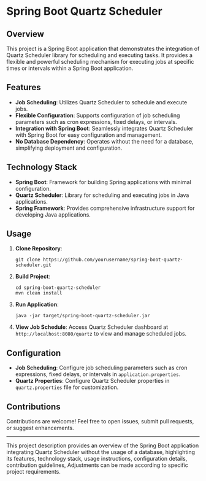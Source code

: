 # Spring Boot Quartz Scheduler

## Overview
This project is a Spring Boot application that demonstrates the integration of Quartz Scheduler library for scheduling and executing tasks. It provides a flexible and powerful scheduling mechanism for executing jobs at specific times or intervals within a Spring Boot application.

## Features
- **Job Scheduling**: Utilizes Quartz Scheduler to schedule and execute jobs.
- **Flexible Configuration**: Supports configuration of job scheduling parameters such as cron expressions, fixed delays, or intervals.
- **Integration with Spring Boot**: Seamlessly integrates Quartz Scheduler with Spring Boot for easy configuration and management.
- **No Database Dependency**: Operates without the need for a database, simplifying deployment and configuration.

## Technology Stack
- **Spring Boot**: Framework for building Spring applications with minimal configuration.
- **Quartz Scheduler**: Library for scheduling and executing jobs in Java applications.
- **Spring Framework**: Provides comprehensive infrastructure support for developing Java applications.

## Usage
1. **Clone Repository**:
   ```
   git clone https://github.com/yourusername/spring-boot-quartz-scheduler.git
   ```
2. **Build Project**:
   ```
   cd spring-boot-quartz-scheduler
   mvn clean install
   ```
3. **Run Application**:
   ```
   java -jar target/spring-boot-quartz-scheduler.jar
   ```
4. **View Job Schedule**:
   Access Quartz Scheduler dashboard at `http://localhost:8080/quartz` to view and manage scheduled jobs.

## Configuration
- **Job Scheduling**: Configure job scheduling parameters such as cron expressions, fixed delays, or intervals in `application.properties`.
- **Quartz Properties**: Configure Quartz Scheduler properties in `quartz.properties` file for customization.

## Contributions
Contributions are welcome! Feel free to open issues, submit pull requests, or suggest enhancements.


---

This project description provides an overview of the Spring Boot application integrating Quartz Scheduler without the usage of a database, highlighting its features, technology stack, usage instructions, configuration details, contribution guidelines, Adjustments can be made according to specific project requirements.
